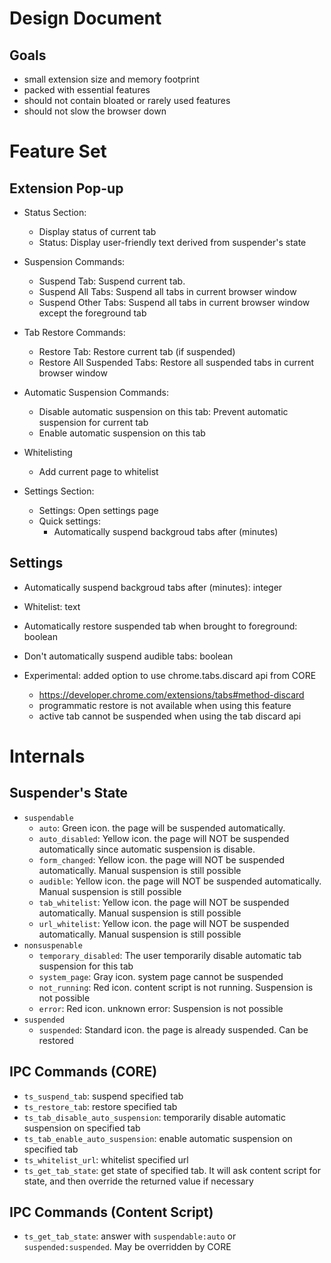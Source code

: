 Design Document
===============

Goals
-----

- small extension size and memory footprint
- packed with essential features
- should not contain bloated or rarely used features
- should not slow the browser down


Feature Set
===========

Extension Pop-up
-----------------

- Status Section:
    - Display status of current tab
    - Status: Display user-friendly text derived from suspender's state

- Suspension Commands:
    - Suspend Tab: Suspend current tab.
    - Suspend All Tabs: Suspend all tabs in current browser window
    - Suspend Other Tabs: Suspend all tabs in current browser window except the 
      foreground tab

- Tab Restore Commands:
    - Restore Tab: Restore current tab (if suspended)
    - Restore All Suspended Tabs: Restore all suspended tabs in current browser 
      window

- Automatic Suspension Commands:
    - Disable automatic suspension on this tab: Prevent automatic suspension for current 
      tab
    - Enable automatic suspension on this tab

- Whitelisting
    - Add current page to whitelist

- Settings Section:
    - Settings: Open settings page
    - Quick settings:
        - Automatically suspend backgroud tabs after (minutes)


Settings
--------

- Automatically suspend backgroud tabs after (minutes): integer
- Whitelist: text
- Automatically restore suspended tab when brought to foreground: boolean
- Don't automatically suspend audible tabs: boolean

- Experimental: added option to use chrome.tabs.discard api from CORE
  - https://developer.chrome.com/extensions/tabs#method-discard
  - programmatic restore is not available when using this feature
  - active tab cannot be suspended when using the tab discard api


Internals
=========

Suspender's State
-----------------
- `suspendable`
    - `auto`: Green icon. the page will be suspended automatically.
    - `auto_disabled`: Yellow icon. the page will NOT be suspended automatically
       since automatic suspension is disable.
    - `form_changed`: Yellow icon. the page will NOT be suspended automatically.
      Manual suspension is still possible
    - `audible`: Yellow icon. the page will NOT be suspended automatically.
      Manual suspension is still possible
    - `tab_whitelist`: Yellow icon. the page will NOT be suspended automatically.
      Manual suspension is still possible
    - `url_whitelist`: Yellow icon. the page will NOT be suspended automatically.
      Manual suspension is still possible
- `nonsuspenable`
    - `temporary_disabled`: The user temporarily disable automatic tab suspension 
       for this tab
    - `system_page`: Gray icon. system page cannot be suspended
    - `not_running`: Red icon. content script is not running. Suspension is not 
       possible
    - `error`: Red icon. unknown error: Suspension is not 
       possible
- `suspended`
    - `suspended`: Standard icon. the page is already suspended. Can be restored


IPC Commands (CORE)
-------------------
- `ts_suspend_tab`: suspend specified tab
- `ts_restore_tab`: restore specified tab
- `ts_tab_disable_auto_suspension`: temporarily disable automatic suspension on 
   specified tab
- `ts_tab_enable_auto_suspension`: enable automatic suspension on specified tab
- `ts_whitelist_url`: whitelist specified url
- `ts_get_tab_state`: get state of specified tab. It will ask content script 
  for state, and then override the returned value if necessary


IPC Commands (Content Script)
-----------------------------
- `ts_get_tab_state`: answer with `suspendable:auto` or `suspended:suspended`.
  May be overridden by CORE


